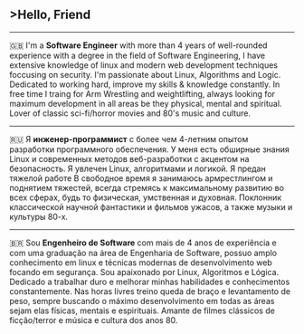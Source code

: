 ## >Hello, Friend
   

---

🇬🇧
I'm a **Software Engineer** with more than 4 years of well-rounded experience with a degree in the field of Software Engineering, I have extensive knowledge of linux and modern web development techniques foccusing on security.
I'm passionate about Linux, Algorithms and Logic.
Dedicated to working hard, improve my skills & knowledge constantly.
In free time I traing for Arm Wrestling and weightlifting, always looking for maximum development in all areas be they physical, mental and spiritual.
Lover of classic sci-fi/horror movies and 80's music and culture.

---

🇷🇺 
Я **инженер-программист** с более чем 4-летним опытом разработки программного обеспечения. У меня есть обширные знания Linux и современных методов веб-разработки с акцентом на безопасность.
Я увлечен Linux, алгоритмами и логикой.
Я предан тяжелой работе
В свободное время я занимаюсь армрестлингом и поднятием тяжестей, всегда стремясь к максимальному развитию во всех сферах, будь то физическая, умственная и духовная.
Поклонник классической научной фантастики и фильмов ужасов, а также музыки и культуры 80-х.

---

🇧🇷
Sou **Engenheiro de Software** com mais de 4 anos de experiência e com uma graduação na área de Engenharia de Software, possuo amplo conhecimento em linux e técnicas modernas de desenvolvimento web focando em segurança. 
Sou apaixonado por Linux, Algoritmos e Lógica.
Dedicado a trabalhar duro e melhorar minhas habilidades e conhecimentos constantemente.
Nas horas livres treino queda de braço e levantamento de peso, sempre buscando o máximo desenvolvimento em todas as áreas sejam elas físicas, mentais e espirituais.
Amante de filmes clássicos de ficção/terror e música e cultura dos anos 80.
